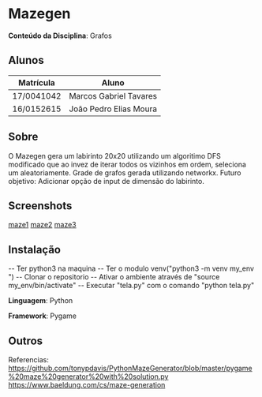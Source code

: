 [//]: <> (**!! Atenção: Renomeie o seu repositório para \(Tema\)_\(NomeDoProjeto\). !!**) 

 
[//]: <> (**!! *Não coloque os nomes dos alunos no título do repositório*. Exemplo de título correto: Grafos2_Labirinto-do-Minotauro !!**)

# Mazegen

**Conteúdo da Disciplina**: Grafos

## Alunos
|Matrícula | Aluno |
| -- | -- |
| 17/0041042  |  Marcos Gabriel Tavares |
| 16/0152615  |  João Pedro Elias Moura |

## Sobre 
O Mazegen gera um labirinto 20x20 utilizando um algoritimo DFS modificado que ao invez de iterar todos os vizinhos em ordem, seleciona um aleatoriamente. Grade de grafos gerada utilizando networkx. Futuro objetivo: Adicionar opção de input de dimensão do labirinto.

## Screenshots
[maze1](images/maze1.png "maze1")
[maze2](images/maze1.png "maze2")
[maze3](images/maze1.png "maze3")

## Instalação 
-- Ter python3 na maquina
-- Ter o modulo venv("python3 -m venv my_env
")
-- Clonar o repositorio
-- Ativar o ambiente através de "source my_env/bin/activate"
-- Executar "tela.py" com o comando "python tela.py"

**Linguagem**: 
Python

**Framework**: 
Pygame

## Outros 


Referencias:
https://github.com/tonypdavis/PythonMazeGenerator/blob/master/pygame%20maze%20generator%20with%20solution.py
https://www.baeldung.com/cs/maze-generation



